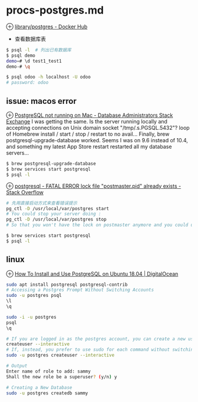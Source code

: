 # procs-postgres.md
⊕ [library/postgres - Docker Hub](https://hub.docker.com/_/postgres/)

+ 查看数据库表

```sh
$ psql -l  # 列出已有数据库
$ psql demo
demo=# \d test1_test1
demo-# \q
```
```sh
$ psql odoo -h localhost -U odoo
# password: odoo
```

## issue: macos error
⊕ [PostgreSQL not running on Mac - Database Administrators Stack Exchange](https://dba.stackexchange.com/questions/75214/postgresql-not-running-on-mac)
    I was getting the same. Is the server running locally and accepting connections on Unix domain socket "/tmp/.s.PGSQL.5432"? 
    loop of Homebrew install / start / stop / restart to no avail...
    Finally, brew postgresql-upgrade-database worked.
    Seems I was on 9.6 instead of 10.4, and something my latest App Store restart restarted all my database servers...

```sh
$ brew postgresql-upgrade-database
$ brew services start postgresql
$ psql -l
```

⊕ [postgresql - FATAL ERROR lock file "postmaster.pid" already exists - Stack Overflow](https://stackoverflow.com/questions/36436120/fatal-error-lock-file-postmaster-pid-already-exists)

```sh
# 先用直接启动方式来查看错误提示
pg_ctl -D /usr/local/var/postgres start
# You could stop your server doing :
pg_ctl -D /usr/local/var/postgres stop
# So that you won't have the lock on postmaster anymore and you could use your command to start it again.

$ brew services start postgresql
$ psql -l
```

## linux
⊕ [How To Install and Use PostgreSQL on Ubuntu 18.04 | DigitalOcean](https://www.digitalocean.com/community/tutorials/how-to-install-and-use-postgresql-on-ubuntu-18-04)

```sh
sudo apt install postgresql postgresql-contrib
# Accessing a Postgres Prompt Without Switching Accounts
sudo -u postgres psql
\l
\q
```
```sh
sudo -i -u postgres
psql
\q

# If you are logged in as the postgres account, you can create a new user by typing:
createuser --interactive
# If, instead, you prefer to use sudo for each command without switching from your normal account, type:
sudo -u postgres createuser --interactive

# Output
Enter name of role to add: sammy
Shall the new role be a superuser? (y/n) y

# Creating a New Database
sudo -u postgres createdb sammy
```


